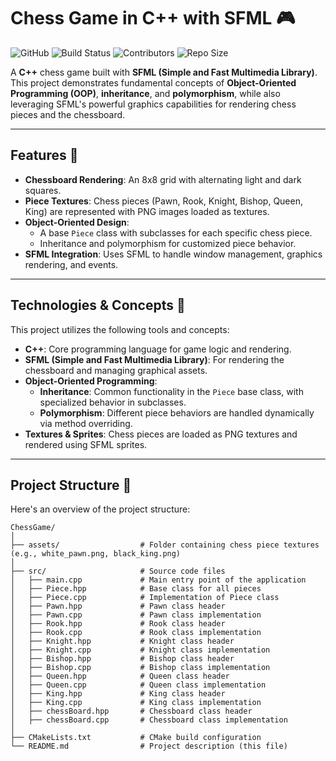 # Chess Game in C++ with SFML 🎮

![GitHub](https://img.shields.io/github/license/Adil2723/ChessGame?color=blue)
![Build Status](https://img.shields.io/badge/build-passing-brightgreen)
![Contributors](https://img.shields.io/github/contributors/yourusername/ChessGame?color=yellow)
![Repo Size](https://img.shields.io/github/repo-size/yourusername/ChessGame?color=orange)

A **C++** chess game built with **SFML (Simple and Fast Multimedia Library)**. This project demonstrates fundamental concepts of **Object-Oriented Programming (OOP)**, **inheritance**, and **polymorphism**, while also leveraging SFML's powerful graphics capabilities for rendering chess pieces and the chessboard.

---

## Features 🌟

- **Chessboard Rendering**: An 8x8 grid with alternating light and dark squares.
- **Piece Textures**: Chess pieces (Pawn, Rook, Knight, Bishop, Queen, King) are represented with PNG images loaded as textures.
- **Object-Oriented Design**:
  - A base `Piece` class with subclasses for each specific chess piece.
  - Inheritance and polymorphism for customized piece behavior.
- **SFML Integration**: Uses SFML to handle window management, graphics rendering, and events.

---

## Technologies & Concepts 🔧

This project utilizes the following tools and concepts:

- **C++**: Core programming language for game logic and rendering.
- **SFML (Simple and Fast Multimedia Library)**: For rendering the chessboard and managing graphical assets.
- **Object-Oriented Programming**:
  - **Inheritance**: Common functionality in the `Piece` base class, with specialized behavior in subclasses.
  - **Polymorphism**: Different piece behaviors are handled dynamically via method overriding.
- **Textures & Sprites**: Chess pieces are loaded as PNG textures and rendered using SFML sprites.

---

## Project Structure 📂

Here's an overview of the project structure:

```plaintext
ChessGame/
│
├── assets/                  # Folder containing chess piece textures (e.g., white_pawn.png, black_king.png)
│
├── src/                     # Source code files
│   ├── main.cpp             # Main entry point of the application
│   ├── Piece.hpp            # Base class for all pieces
│   ├── Piece.cpp            # Implementation of Piece class
│   ├── Pawn.hpp             # Pawn class header
│   ├── Pawn.cpp             # Pawn class implementation
│   ├── Rook.hpp             # Rook class header
│   ├── Rook.cpp             # Rook class implementation
│   ├── Knight.hpp           # Knight class header
│   ├── Knight.cpp           # Knight class implementation
│   ├── Bishop.hpp           # Bishop class header
│   ├── Bishop.cpp           # Bishop class implementation
│   ├── Queen.hpp            # Queen class header
│   ├── Queen.cpp            # Queen class implementation
│   ├── King.hpp             # King class header
│   ├── King.cpp             # King class implementation
│   ├── chessBoard.hpp       # Chessboard class header
│   ├── chessBoard.cpp       # Chessboard class implementation
│
├── CMakeLists.txt           # CMake build configuration
└── README.md                # Project description (this file)
